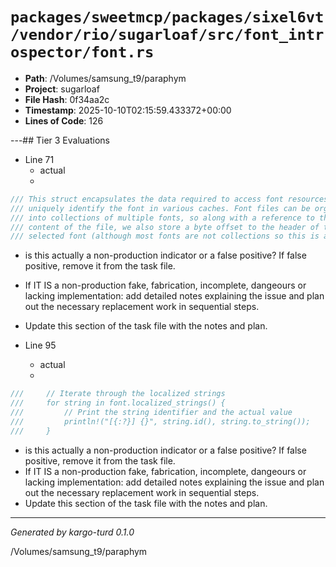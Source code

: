 # `packages/sweetmcp/packages/sixel6vt/vendor/rio/sugarloaf/src/font_introspector/font.rs`

- **Path**: /Volumes/samsung_t9/paraphym
- **Project**: sugarloaf
- **File Hash**: 0f34aa2c  
- **Timestamp**: 2025-10-10T02:15:59.433372+00:00  
- **Lines of Code**: 126

---## Tier 3 Evaluations


- Line 71
  - actual
  - 

```rust
/// This struct encapsulates the data required to access font resources and
/// uniquely identify the font in various caches. Font files can be organized
/// into collections of multiple fonts, so along with a reference to the actual
/// content of the file, we also store a byte offset to the header of the
/// selected font (although most fonts are not collections so this is almost always
```

- is this actually a non-production indicator or a false positive? If false positive, remove it from the task file.
- If IT IS a non-production fake, fabrication, incomplete, dangeours or lacking implementation: add detailed notes explaining the issue and plan out the necessary replacement work in sequential steps. 
- Update this section of the task file with the notes and plan.


- Line 95
  - actual
  - 

```rust
///     // Iterate through the localized strings
///     for string in font.localized_strings() {
///         // Print the string identifier and the actual value
///         println!("[{:?}] {}", string.id(), string.to_string());
///     }
```

- is this actually a non-production indicator or a false positive? If false positive, remove it from the task file.
- If IT IS a non-production fake, fabrication, incomplete, dangeours or lacking implementation: add detailed notes explaining the issue and plan out the necessary replacement work in sequential steps. 
- Update this section of the task file with the notes and plan.

---

*Generated by kargo-turd 0.1.0*

/Volumes/samsung_t9/paraphym